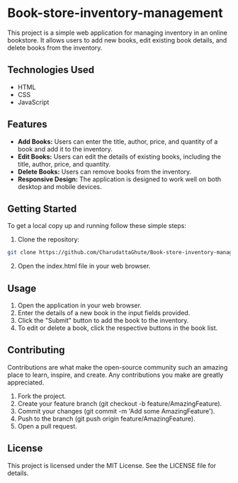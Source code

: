 # Book-store-inventory-management
This project is a simple web application for managing inventory in an online bookstore. It allows users to add new books, edit existing book details, and delete books from the inventory.

## Technologies Used

- HTML
- CSS
- JavaScript

## Features

- **Add Books:** Users can enter the title, author, price, and quantity of a book and add it to the inventory.
- **Edit Books:** Users can edit the details of existing books, including the title, author, price, and quantity.
- **Delete Books:** Users can remove books from the inventory.
- **Responsive Design:** The application is designed to work well on both desktop and mobile devices.

## Getting Started

To get a local copy up and running follow these simple steps:

1. Clone the repository:

```bash
git clone https://github.com/CharudattaGhute/Book-store-inventory-management.git

```

2. Open the index.html file in your web browser.

## Usage
1. Open the application in your web browser.
2. Enter the details of a new book in the input fields provided.
3. Click the "Submit" button to add the book to the inventory.
4. To edit or delete a book, click the respective buttons in the book list.


## Contributing
Contributions are what make the open-source community such an amazing place to learn, inspire, and create. Any contributions you make are greatly appreciated.

1. Fork the project.
2. Create your feature branch (git checkout -b feature/AmazingFeature).
3. Commit your changes (git commit -m 'Add some AmazingFeature').
4. Push to the branch (git push origin feature/AmazingFeature).
5. Open a pull request.

## License
This project is licensed under the MIT License. See the LICENSE file for details.
